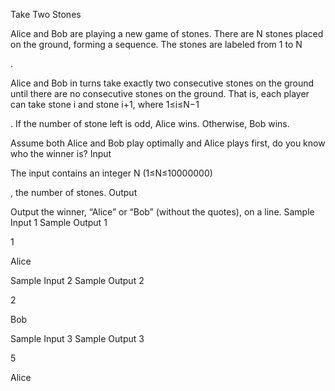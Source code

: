 
Take Two Stones

Alice and Bob are playing a new game of stones. There are N
stones placed on the ground, forming a sequence. The stones are labeled from 1 to N

.

Alice and Bob in turns take exactly two consecutive stones on the ground until there are no consecutive stones on the ground. That is, each player can take stone i
and stone i+1, where 1≤i≤N−1

. If the number of stone left is odd, Alice wins. Otherwise, Bob wins.

Assume both Alice and Bob play optimally and Alice plays first, do you know who the winner is?
Input

The input contains an integer N
(1≤N≤10000000)

, the number of stones.
Output

Output the winner, “Alice” or “Bob” (without the quotes), on a line.
Sample Input 1 	Sample Output 1

1

	

Alice

Sample Input 2 	Sample Output 2

2

	

Bob

Sample Input 3 	Sample Output 3

5

	

Alice
